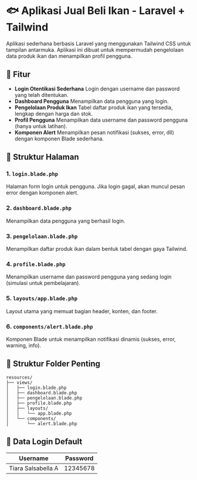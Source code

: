 # 🐟 Aplikasi Jual Beli Ikan - Laravel + Tailwind
Aplikasi sederhana berbasis Laravel yang menggunakan Tailwind CSS untuk tampilan antarmuka. Aplikasi ini dibuat untuk mempermudah pengelolaan data produk ikan dan menampilkan profil pengguna.

## 🚀 Fitur
* **Login Otentikasi Sederhana**
  Login dengan username dan password yang telah ditentukan.
* **Dashboard Pengguna**
  Menampilkan data pengguna yang login.
* **Pengelolaan Produk Ikan**
  Tabel daftar produk ikan yang tersedia, lengkap dengan harga dan stok.
* **Profil Pengguna**
  Menampilkan data username dan password pengguna (hanya untuk latihan).
* **Komponen Alert**
  Menampilkan pesan notifikasi (sukses, error, dll) dengan komponen Blade sederhana.

## 🧩 Struktur Halaman
### 1. `login.blade.php`
Halaman form login untuk pengguna. Jika login gagal, akan muncul pesan error dengan komponen alert.

### 2. `dashboard.blade.php`
Menampilkan data pengguna yang berhasil login.

### 3. `pengelolaan.blade.php`
Menampilkan daftar produk ikan dalam bentuk tabel dengan gaya Tailwind.

### 4. `profile.blade.php`
Menampilkan username dan password pengguna yang sedang login (simulasi untuk pembelajaran).

### 5. `layouts/app.blade.php`
Layout utama yang memuat bagian header, konten, dan footer.

### 6. `components/alert.blade.php`
Komponen Blade untuk menampilkan notifikasi dinamis (sukses, error, warning, info).

## 📂 Struktur Folder Penting
```
resources/
├── views/
│   ├── login.blade.php
│   ├── dashboard.blade.php
│   ├── pengelolaan.blade.php
│   ├── profile.blade.php
│   ├── layouts/
│   │   └── app.blade.php
│   └── components/
│       └── alert.blade.php
```


## 🔐 Data Login Default
| Username           | Password |
| ------------------ | -------- |
| Tiara Salsabella A | 12345678 |

